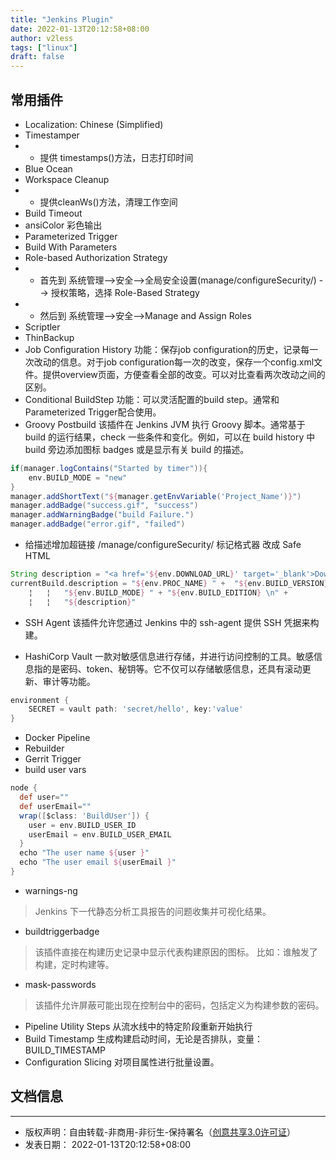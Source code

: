 ```yaml
---
title: "Jenkins Plugin"
date: 2022-01-13T20:12:58+08:00
author: v2less
tags: ["linux"]
draft: false
---
```


## 常用插件

- Localization: Chinese (Simplified)
- Timestamper
- - 提供 timestamps()方法，日志打印时间
- Blue Ocean
- Workspace Cleanup
- - 提供cleanWs()方法，清理工作空间
- Build Timeout
- ansiColor 彩色输出
- Parameterized Trigger
- Build With Parameters
- Role-based Authorization Strategy
- - 首先到 系统管理-->安全-->全局安全设置(manage/configureSecurity/) --> 授权策略，选择 Role-Based Strategy
- - 然后到 系统管理-->安全-->Manage and Assign Roles
- Scriptler
- ThinBackup
- Job Configuration History
    功能：保存job configuration的历史，记录每一次改动的信息。对于job configuration每一次的改变，保存一个config.xml文件。提供overview页面，方便查看全部的改变。可以对比查看两次改动之间的区别。
- Conditional BuildStep
    功能：可以灵活配置的build step。通常和Parameterized Trigger配合使用。
- Groovy Postbuild
该插件在 Jenkins JVM 执行 Groovy 脚本。通常基于 build 的运行结果，check 一些条件和变化。例如，可以在 build history 中 build 旁边添加图标 badges 或是显示有关 build 的描述。
```groovy
if(manager.logContains("Started by timer")){
    env.BUILD_MODE = "new"
}
manager.addShortText("${manager.getEnvVariable('Project_Name')}")
manager.addBadge("success.gif", "success")
manager.addWarningBadge("build Failure.")
manager.addBadge("error.gif", "failed")
```
- 给描述增加超链接
/manage/configureSecurity/
标记格式器 改成 Safe HTML
```groovy
String description = "<a href='${env.DOWNLOAD_URL}' target='_blank'>Download</a>"
currentBuild.description = "${env.PROC_NAME} " +  "${env.BUILD_VERSION} \n" +
    ¦   ¦   "${env.BUILD_MODE} " + "${env.BUILD_EDITION} \n" +
    ¦   ¦   "${description}"
```
- SSH Agent
该插件允许您通过 Jenkins 中的 ssh-agent 提供 SSH 凭据来构建。

- HashiCorp Vault
一款对敏感信息进行存储，并进行访问控制的工具。敏感信息指的是密码、token、秘钥等。它不仅可以存储敏感信息，还具有滚动更新、审计等功能。
```groovy
environment {
    SECRET = vault path: 'secret/hello', key:'value'
}
```
- Docker Pipeline
- Rebuilder
- Gerrit Trigger
- build user vars
```groovy
node {
  def user=""
  def userEmail=""
  wrap([$class: 'BuildUser']) {
    user = env.BUILD_USER_ID
    userEmail = env.BUILD_USER_EMAIL
  }
  echo "The user name ${user }"
  echo "The user email ${userEmail }"
}
```
- warnings-ng
>Jenkins 下一代静态分析工具报告的问题收集并可视化结果。
- buildtriggerbadge
>该插件直接在构建历史记录中显示代表构建原因的图标。
比如：谁触发了构建，定时构建等。
- mask-passwords
>该插件允许屏蔽可能出现在控制台中的密码，包括定义为构建参数的密码。
- Pipeline Utility Steps
从流水线中的特定阶段重新开始执行
- Build Timestamp
生成构建启动时间，无论是否排队，变量：BUILD_TIMESTAMP
- Configuration Slicing
对项目属性进行批量设置。

## 文档信息
---
- 版权声明：自由转载-非商用-非衍生-保持署名（[创意共享3.0许可证](https://creativecommons.org/licenses/by-nc-nd/3.0/deed.zh)）
- 发表日期： 2022-01-13T20:12:58+08:00
